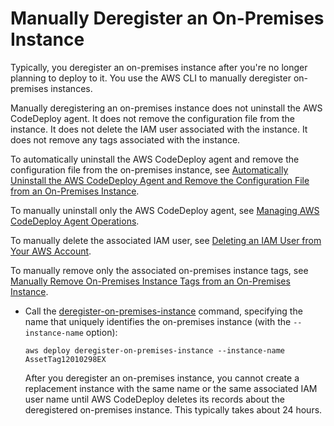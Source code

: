 # Manually Deregister an On\-Premises Instance<a name="on-premises-instances-operations-deregister-manually"></a>

Typically, you deregister an on\-premises instance after you're no longer planning to deploy to it\. You use the AWS CLI to manually deregister on\-premises instances\.

Manually deregistering an on\-premises instance does not uninstall the AWS CodeDeploy agent\. It does not remove the configuration file from the instance\. It does not delete the IAM user associated with the instance\. It does not remove any tags associated with the instance\.

To automatically uninstall the AWS CodeDeploy agent and remove the configuration file from the on\-premises instance, see [Automatically Uninstall the AWS CodeDeploy Agent and Remove the Configuration File from an On\-Premises Instance](on-premises-instances-operations-uninstall-agent.md)\.

To manually uninstall only the AWS CodeDeploy agent, see [Managing AWS CodeDeploy Agent Operations](codedeploy-agent-operations.md)\. 

To manually delete the associated IAM user, see [Deleting an IAM User from Your AWS Account](http://docs.aws.amazon.com/IAM/latest/UserGuide/Using_DeletingUserFromAccount.html)\. 

To manually remove only the associated on\-premises instance tags, see [Manually Remove On\-Premises Instance Tags from an On\-Premises Instance](on-premises-instances-operations-remove-tags.md)\.
+ Call the [deregister\-on\-premises\-instance](http://docs.aws.amazon.com/cli/latest/reference/deploy/deregister-on-premises-instance.html) command, specifying the name that uniquely identifies the on\-premises instance \(with the `--instance-name` option\):

  ```
  aws deploy deregister-on-premises-instance --instance-name AssetTag12010298EX
  ```

  After you deregister an on\-premises instance, you cannot create a replacement instance with the same name or the same associated IAM user name until AWS CodeDeploy deletes its records about the deregistered on\-premises instance\. This typically takes about 24 hours\.